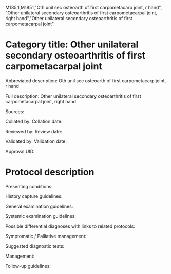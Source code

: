 M185,1,M1851,"Oth unil sec osteoarth of first carpometacarp joint, r hand", "Other unilateral secondary osteoarthritis of first carpometacarpal joint, right hand","Other unilateral secondary osteoarthritis of first carpometacarpal joint"
# Category title: Other unilateral secondary osteoarthritis of first carpometacarpal joint

Abbreviated description: Oth unil sec osteoarth of first carpometacarp joint, r hand

Full description: Other unilateral secondary osteoarthritis of first carpometacarpal joint, right hand

Sources:

Collated by:
Collation date:

Reviewed by:
Review date:

Validated by:
Validation date:

Approval UID:

# Protocol description

Presenting conditions:

History capture guidelines:

General examination guidelines:

Systemic examination guidelines:

Possible differential diagnoses with links to related protocols:

Symptomatic / Palliative management:

Suggested diagnostic tests:

Management:

Follow-up guidelines:
